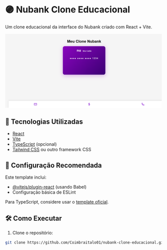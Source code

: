 # 🟣 Nubank Clone Educacional

Um clone educacional da interface do Nubank criado com React + Vite.

![Preview do Nubank Clone](https://raw.githubusercontent.com/Coimbraitalo01/nubank-clone-educacional/main/Preview.png?raw=true)

## 🚀 Tecnologias Utilizadas

- [React](https://reactjs.org/)
- [Vite](https://vitejs.dev/)
- [TypeScript](https://www.typescriptlang.org/) (opcional)
- [Tailwind CSS](https://tailwindcss.com/) ou outro framework CSS

## 🔧 Configuração Recomendada

Este template inclui:

- [@vitejs/plugin-react](https://github.com/vitejs/vite-plugin-react) (usando Babel)
- Configuração básica de ESLint

Para TypeScript, considere usar o [template oficial](https://github.com/vitejs/vite/tree/main/packages/create-vite/template-react-ts).

## 🛠️ Como Executar

1. Clone o repositório:
```bash
git clone https://github.com/Coimbraitalo01/nubank-clone-educacional.git
